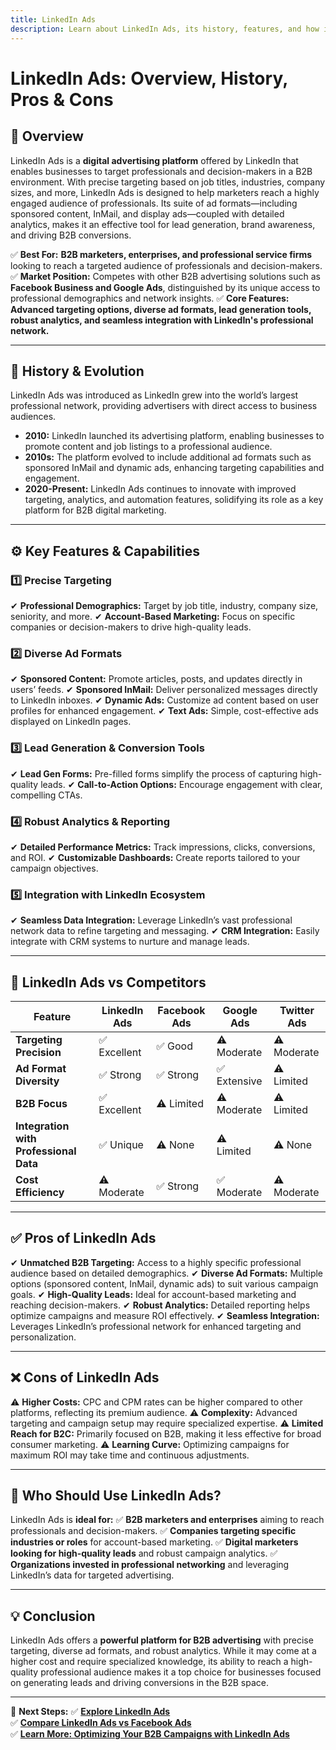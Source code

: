 ```yaml
---
title: LinkedIn Ads
description: Learn about LinkedIn Ads, its history, features, and how it compares to other B2B advertising platforms.
---
```


# **LinkedIn Ads: Overview, History, Pros & Cons**

## **📌 Overview**  
LinkedIn Ads is a **digital advertising platform** offered by LinkedIn that enables businesses to target professionals and decision-makers in a B2B environment. With precise targeting based on job titles, industries, company sizes, and more, LinkedIn Ads is designed to help marketers reach a highly engaged audience of professionals. Its suite of ad formats—including sponsored content, InMail, and display ads—coupled with detailed analytics, makes it an effective tool for lead generation, brand awareness, and driving B2B conversions.

✅ **Best For:** **B2B marketers, enterprises, and professional service firms** looking to reach a targeted audience of professionals and decision-makers.
✅ **Market Position:** Competes with other B2B advertising solutions such as **Facebook Business and Google Ads**, distinguished by its unique access to professional demographics and network insights.
✅ **Core Features:** **Advanced targeting options, diverse ad formats, lead generation tools, robust analytics, and seamless integration with LinkedIn's professional network.**

---

## **📜 History & Evolution**  
LinkedIn Ads was introduced as LinkedIn grew into the world’s largest professional network, providing advertisers with direct access to business audiences.

- **2010:** LinkedIn launched its advertising platform, enabling businesses to promote content and job listings to a professional audience.
- **2010s:** The platform evolved to include additional ad formats such as sponsored InMail and dynamic ads, enhancing targeting capabilities and engagement.
- **2020-Present:** LinkedIn Ads continues to innovate with improved targeting, analytics, and automation features, solidifying its role as a key platform for B2B digital marketing.

---

## **⚙️ Key Features & Capabilities**

### **1️⃣ Precise Targeting**
✔ **Professional Demographics:** Target by job title, industry, company size, seniority, and more.
✔ **Account-Based Marketing:** Focus on specific companies or decision-makers to drive high-quality leads.

### **2️⃣ Diverse Ad Formats**
✔ **Sponsored Content:** Promote articles, posts, and updates directly in users’ feeds.
✔ **Sponsored InMail:** Deliver personalized messages directly to LinkedIn inboxes.
✔ **Dynamic Ads:** Customize ad content based on user profiles for enhanced engagement.
✔ **Text Ads:** Simple, cost-effective ads displayed on LinkedIn pages.

### **3️⃣ Lead Generation & Conversion Tools**
✔ **Lead Gen Forms:** Pre-filled forms simplify the process of capturing high-quality leads.
✔ **Call-to-Action Options:** Encourage engagement with clear, compelling CTAs.

### **4️⃣ Robust Analytics & Reporting**
✔ **Detailed Performance Metrics:** Track impressions, clicks, conversions, and ROI.
✔ **Customizable Dashboards:** Create reports tailored to your campaign objectives.

### **5️⃣ Integration with LinkedIn Ecosystem**
✔ **Seamless Data Integration:** Leverage LinkedIn’s vast professional network data to refine targeting and messaging.
✔ **CRM Integration:** Easily integrate with CRM systems to nurture and manage leads.

---

## **🔄 LinkedIn Ads vs Competitors**

| Feature                   | LinkedIn Ads         | Facebook Ads      | Google Ads          | Twitter Ads       |
|---------------------------|----------------------|-------------------|---------------------|-------------------|
| **Targeting Precision**   | ✅ Excellent         | ✅ Good           | ⚠ Moderate         | ⚠ Moderate       |
| **Ad Format Diversity**   | ✅ Strong            | ✅ Strong         | ✅ Extensive        | ⚠ Limited        |
| **B2B Focus**             | ✅ Excellent         | ⚠ Limited        | ⚠ Moderate         | ⚠ Limited        |
| **Integration with Professional Data** | ✅ Unique  | ⚠ None         | ⚠ Limited         | ⚠ None           |
| **Cost Efficiency**       | ⚠ Moderate          | ✅ Strong         | ✅ Moderate         | ⚠ Moderate       |

---

## **✅ Pros of LinkedIn Ads**
✔ **Unmatched B2B Targeting:** Access to a highly specific professional audience based on detailed demographics.
✔ **Diverse Ad Formats:** Multiple options (sponsored content, InMail, dynamic ads) to suit various campaign goals.
✔ **High-Quality Leads:** Ideal for account-based marketing and reaching decision-makers.
✔ **Robust Analytics:** Detailed reporting helps optimize campaigns and measure ROI effectively.
✔ **Seamless Integration:** Leverages LinkedIn’s professional network for enhanced targeting and personalization.

---

## **❌ Cons of LinkedIn Ads**
⚠ **Higher Costs:** CPC and CPM rates can be higher compared to other platforms, reflecting its premium audience.
⚠ **Complexity:** Advanced targeting and campaign setup may require specialized expertise.
⚠ **Limited Reach for B2C:** Primarily focused on B2B, making it less effective for broad consumer marketing.
⚠ **Learning Curve:** Optimizing campaigns for maximum ROI may take time and continuous adjustments.

---

## **🎯 Who Should Use LinkedIn Ads?**
LinkedIn Ads is **ideal for:**
✅ **B2B marketers and enterprises** aiming to reach professionals and decision-makers.
✅ **Companies targeting specific industries or roles** for account-based marketing.
✅ **Digital marketers looking for high-quality leads** and robust campaign analytics.
✅ **Organizations invested in professional networking** and leveraging LinkedIn’s data for targeted advertising.

---

## **💡 Conclusion**
LinkedIn Ads offers a **powerful platform for B2B advertising** with precise targeting, diverse ad formats, and robust analytics. While it may come at a higher cost and require specialized knowledge, its ability to reach a high-quality professional audience makes it a top choice for businesses focused on generating leads and driving conversions in the B2B space.

---

🚀 **Next Steps:**
✅ **[Explore LinkedIn Ads](https://business.linkedin.com/marketing-solutions/ads)**  
✅ **[Compare LinkedIn Ads vs Facebook Ads](#)**  
✅ **[Learn More: Optimizing Your B2B Campaigns with LinkedIn Ads](#)**
